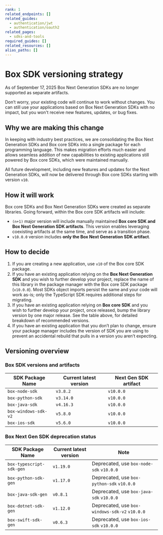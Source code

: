 ```yaml
---
rank: 1
related_endpoints: []
related_guides:
  - authentication/jwt
  - authentication/oauth2
related_pages:
  - sdks-and-tools
required_guides: []
related_resources: []
alias_paths: []
---
```


# Box SDK versioning strategy

As of September 17, 2025 Box Next Generation SDKs are no longer supported as separate artifacts.

Don’t worry, your existing code will continue to work without changes. You can still use your applications based on Box Next Generation SDKs with no impact, but you won't receive new features, updates, or bug fixes.

## Why we are making this change

In keeping with industry best practices, we are consolidating the Box Next Generation SDKs and Box core SDKs into a single package for each programming language. This makes migration efforts much easier and allows seamless addition of new capabilities to existing applications still powered by Box core SDKs, which were maintained manually.

All future development, including new features and updates for the Next Generation SDKs, will now be delivered through Box core SDKs starting with version `v10`.

## How it will work

Box core SDKs and Box Next Generation SDKs were created as separate libraries. Going forward, within the Box core SDK artifacts will include:

- `(n+1)` major version will include manually maintained **Box core SDK and Box Next Generation SDK artifacts**. This version enables leveraging coexisting artifacts at the same time, and serve as a transition phase.
- `v10.0.0` version includes **only the Box Next Generation SDK artifact**.

## How to decide

1. If you are creating a new application, use `v10` of the Box core SDK package.
2. If you have an existing application relying on the **Box Next Generation SDK** and you wish to further develop your project, replace the name of this library in the package manager with the Box core SDK package (`v10.0.0`). Most SDKs object imports persist the same and your code will work as-is; only the TypeScript SDK requires additional steps for migrating.
3. If you have an existing application relying on **Box core SDK** and you wish to further develop your project, once released, bump the library version by one major release. See the table above, for detailed breakdown of recommended versions.
4. If you have an existing application that you don’t plan to change, ensure your package manager includes the version of SDK you are using to prevent an accidental rebuild that pulls in a version you aren’t expecting.

## Versioning overview

### Box SDK versions and artifacts

| SDK Package Name   | Current latest version | Next Gen SDK artifact |
|--------------------|---------|----------|
| `box-node-sdk`       | `v3.8.2`  | `v10.0.0`  |
| `box-python-sdk`     | `v3.14.0` | `v10.0.0`  |
| `box-java-sdk`      | `v4.16.3`  | `v10.0.0`  |
| `box-windows-sdk-v2` | `v5.8.0`  | `v10.0.0`  |
| `box-ios-sdk`       | `v5.6.0`  | `v10.0.0`  |

### Box Next Gen SDK deprecation status

| SDK Package Name | Current latest version  | Note 
|------------------|-------------------------|-------|
| `box-typescript-sdk-gen`    | `v1.19.0` | Deprecated, use `box-node-sdk` `v10.0.0` |
| `box-python-sdk-gen`        | `v1.17.0` | Deprecated, use `box-python-sdk` `v10.0.0` |
| `box-java-sdk-gen`          | `v0.8.1`  | Deprecated, use `box-java-sdk` `v10.0.0`  |
| `box-dotnet-sdk-gen`        | `v1.12.0` | Deprecated, use `box-windows-sdk-v2` `v10.0.0` |
| `box-swift-sdk-gen`         | `v0.6.3`  | Deprecated, use `box-ios-sdk` `v10.0.0` |